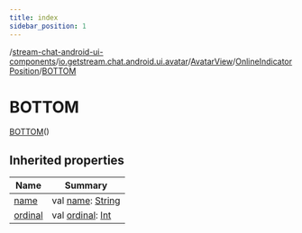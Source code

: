 ```yaml
---
title: index
sidebar_position: 1
---
```

/[stream-chat-android-ui-components](../../../../index.md)/[io.getstream.chat.android.ui.avatar](../../../index.md)/[AvatarView](../../index.md)/[OnlineIndicatorPosition](../index.md)/[BOTTOM](index.md)  
  
  
  
# BOTTOM  
[BOTTOM](index.md)()  
  
## Inherited properties  
  
|  Name |  Summary | 
|---|---|
| <a name="io.getstream.chat.android.ui.avatar/AvatarView.OnlineIndicatorPosition.BOTTOM/name/#/PointingToDeclaration/"></a>[name](name.md)| <a name="io.getstream.chat.android.ui.avatar/AvatarView.OnlineIndicatorPosition.BOTTOM/name/#/PointingToDeclaration/"></a>val [name](name.md): [String](https://kotlinlang.org/api/latest/jvm/stdlib/kotlin/-string/index.html)|
| <a name="io.getstream.chat.android.ui.avatar/AvatarView.OnlineIndicatorPosition.BOTTOM/ordinal/#/PointingToDeclaration/"></a>[ordinal](ordinal.md)| <a name="io.getstream.chat.android.ui.avatar/AvatarView.OnlineIndicatorPosition.BOTTOM/ordinal/#/PointingToDeclaration/"></a>val [ordinal](ordinal.md): [Int](https://kotlinlang.org/api/latest/jvm/stdlib/kotlin/-int/index.html)|

